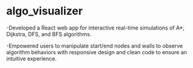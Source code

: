 # algo_visualizer

-Developed a React web app for interactive real-time simulations of A*, Dijkstra, DFS, and BFS algorithms.

-Empowered users to manipulate start/end nodes and walls to observe algorithm behaviors with responsive design and clean code to ensure an intuitive experience.
